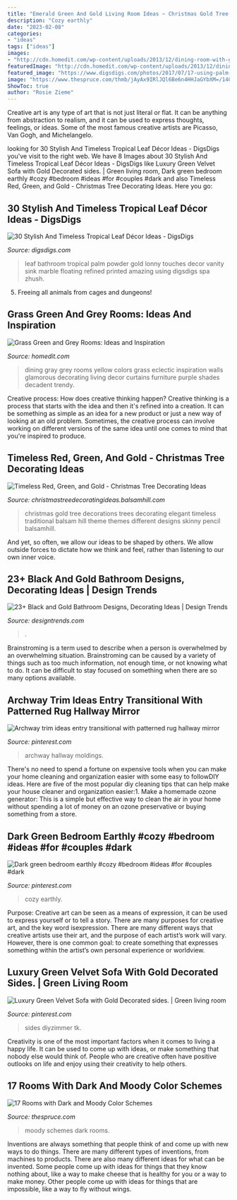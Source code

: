```yaml
---
title: "Emerald Green And Gold Living Room Ideas ~ Christmas Gold Tree Decorations Trees Decorating Elegant Timeless Traditional Balsam Hill Theme Themes Different Designs Skinny Pencil Balsamhill"
description: "Cozy earthly"
date: "2023-02-08"
categories:
- "ideas"
tags: ["ideas"]
images:
- "http://cdn.homedit.com/wp-content/uploads/2013/12/dining-room-with-green-walls.jpg"
featuredImage: "http://cdn.homedit.com/wp-content/uploads/2013/12/dining-room-with-green-walls.jpg"
featured_image: "https://www.digsdigs.com/photos/2017/07/17-using-palm-leaf-printed-wallpaper-in-a-powder-room-will-make-it-amazing-and-refined.jpg"
image: "https://www.thespruce.com/thmb/jAyAx9IRlJQl6Be6n4HHJaGYbXM=/1403x2048/filters:fill(auto,1)/download-5a7c5e9da9d4f9003675055f.jpeg"
ShowToc: true
author: "Rosie Zieme"
---
```



Creative art is any type of art that is not just literal or flat. It can be anything from abstraction to realism, and it can be used to express thoughts, feelings, or ideas. Some of the most famous creative artists are Picasso, Van Gogh, and Michelangelo.

	

		
looking for 30 Stylish And Timeless Tropical Leaf Décor Ideas - DigsDigs you've visit to the right web. We have 8 Images about 30 Stylish And Timeless Tropical Leaf Décor Ideas - DigsDigs like Luxury Green Velvet Sofa with Gold Decorated sides. | Green living room, Dark green bedroom earthly #cozy #bedroom #ideas #for #couples #dark and also Timeless Red, Green, and Gold - Christmas Tree Decorating Ideas. Here you go:
		
    
## 30 Stylish And Timeless Tropical Leaf Décor Ideas - DigsDigs

<img loading=lazy src="https://www.digsdigs.com/photos/2017/07/17-using-palm-leaf-printed-wallpaper-in-a-powder-room-will-make-it-amazing-and-refined.jpg" onerror="this.onerror=null;this.src='https://tse4.mm.bing.net/th?id=OIP.PhUPVDoWcCMsqYToiprVKwHaLH&amp;pid=15.1';" alt="30 Stylish And Timeless Tropical Leaf Décor Ideas - DigsDigs">

_Source: digsdigs.com_

>leaf bathroom tropical palm powder gold lonny touches decor vanity sink marble floating refined printed amazing using digsdigs spa zhush. 

	

5. Freeing all animals from cages and dungeons!

    
## Grass Green And Grey Rooms: Ideas And Inspiration

<img loading=lazy src="http://cdn.homedit.com/wp-content/uploads/2013/12/dining-room-with-green-walls.jpg" onerror="this.onerror=null;this.src='https://tse3.mm.bing.net/th?id=OIP.DLndj2bAvLZvYdyHPuTiMQHaLH&amp;pid=15.1';" alt="Grass Green and Grey Rooms: Ideas and Inspiration">

_Source: homedit.com_

>dining gray grey rooms yellow colors grass eclectic inspiration walls glamorous decorating living decor curtains furniture purple shades decadent trendy. 

	

Creative process: How does creative thinking happen?
Creative thinking is a process that starts with the idea and then it's refined into a creation. It can be something as simple as an idea for a new product or just a new way of looking at an old problem. Sometimes, the creative process can involve working on different versions of the same idea until one comes to mind that you're inspired to produce.

    
## Timeless Red, Green, And Gold - Christmas Tree Decorating Ideas

<img loading=lazy src="http://christmastreedecoratingideas.balsamhill.com/wp-content/uploads/2016/02/DSC_0120-resize.jpg" onerror="this.onerror=null;this.src='https://tse1.mm.bing.net/th?id=OIP.5pMb4ayMP75LkYazsosB_gHaLH&amp;pid=15.1';" alt="Timeless Red, Green, and Gold - Christmas Tree Decorating Ideas">

_Source: christmastreedecoratingideas.balsamhill.com_

>christmas gold tree decorations trees decorating elegant timeless traditional balsam hill theme themes different designs skinny pencil balsamhill. 

	

And yet, so often, we allow our ideas to be shaped by others. We allow outside forces to dictate how we think and feel, rather than listening to our own inner voice.

    
## 23+ Black And Gold Bathroom Designs, Decorating Ideas | Design Trends

<img loading=lazy src="https://images.designtrends.com/wp-content/uploads/2016/03/25121056/Serene-Black-and-Gold-Bathroom-Ideas.jpg" onerror="this.onerror=null;this.src='https://tse4.mm.bing.net/th?id=OIP.pG-ace30M1c8N7V6mVIw-QHaKg&amp;pid=15.1';" alt="23+ Black and Gold Bathroom Designs, Decorating Ideas | Design Trends">

_Source: designtrends.com_

>. 

	

Brainstroming is a term used to describe when a person is overwhelmed by an overwhelming situation. Brainstroming can be caused by a variety of things such as too much information, not enough time, or not knowing what to do. It can be difficult to stay focused on something when there are so many options available.

    
## Archway Trim Ideas Entry Transitional With Patterned Rug Hallway Mirror

<img loading=lazy src="https://i.pinimg.com/736x/a9/5e/70/a95e70ef36b8bfb200b4ac13903c395e--custom-cabinetry-moldings.jpg" onerror="this.onerror=null;this.src='https://tse2.mm.bing.net/th?id=OIP.90RudIAM30zJlkxaBJmllgHaLH&amp;pid=15.1';" alt="Archway trim ideas entry transitional with patterned rug hallway mirror">

_Source: pinterest.com_

>archway hallway moldings. 

	

There's no need to spend a fortune on expensive tools when you can make your home cleaning and organization easier with some easy to followDIY ideas. Here are five of the most popular diy cleaning tips that can help make your house cleaner and organization easier:1. Make a homemade ozone generator: This is a simple but effective way to clean the air in your home without spending a lot of money on an ozone preservative or buying something from a store.

    
## Dark Green Bedroom Earthly #cozy #bedroom #ideas #for #couples #dark

<img loading=lazy src="https://i.pinimg.com/736x/17/93/19/17931947ee2a31d7a35ac0cb81d732c9.jpg" onerror="this.onerror=null;this.src='https://tse3.mm.bing.net/th?id=OIP.qa8gInvznTNJAGFESjlz4wHaKD&amp;pid=15.1';" alt="Dark green bedroom earthly #cozy #bedroom #ideas #for #couples #dark">

_Source: pinterest.com_

>cozy earthly. 

	

Purpose:
Creative art can be seen as a means of expression, it can be used to express yourself or to tell a story. There are many purposes for creative art, and the key word isexpression. There are many different ways that creative artists use their art, and the purpose of each artist’s work will vary. However, there is one common goal: to create something that expresses something within the artist’s own personal experience or worldview.

    
## Luxury Green Velvet Sofa With Gold Decorated Sides. | Green Living Room

<img loading=lazy src="https://i.pinimg.com/736x/e5/54/ee/e554eeb44042ca8baed1d8d9df337b2b.jpg" onerror="this.onerror=null;this.src='https://tse1.mm.bing.net/th?id=OIP.tRQ9D5BJreXOyXnipYKjAwHaPL&amp;pid=15.1';" alt="Luxury Green Velvet Sofa with Gold Decorated sides. | Green living room">

_Source: pinterest.com_

>sides diyzimmer tk. 

	

Creativity is one of the most important factors when it comes to living a happy life. It can be used to come up with ideas, or make something that nobody else would think of. People who are creative often have positive outlooks on life and enjoy using their creativity to help others.

    
## 17 Rooms With Dark And Moody Color Schemes

<img loading=lazy src="https://www.thespruce.com/thmb/jAyAx9IRlJQl6Be6n4HHJaGYbXM=/1403x2048/filters:fill(auto,1)/download-5a7c5e9da9d4f9003675055f.jpeg" onerror="this.onerror=null;this.src='https://tse3.mm.bing.net/th?id=OIP.w67PRMYJuW-XDrD1__RLGgHaKz&amp;pid=15.1';" alt="17 Rooms with Dark and Moody Color Schemes">

_Source: thespruce.com_

>moody schemes dark rooms. 

	

Inventions are always something that people think of and come up with new ways to do things. There are many different types of inventions, from machines to products. There are also many different ideas for what can be invented. Some people come up with ideas for things that they know nothing about, like a way to make cheese that is healthy for you or a way to make money. Other people come up with ideas for things that are impossible, like a way to fly without wings.

